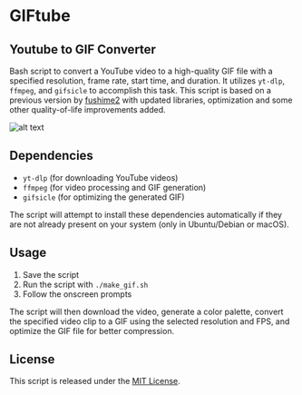 # GIFtube
## Youtube to GIF Converter

Bash script to convert a YouTube video to a high-quality GIF file with a specified resolution, frame rate, start time, and duration. It utilizes `yt-dlp`, `ffmpeg`, and `gifsicle` to accomplish this task. This script is based on a previous version by [fushime2](https://github.com/fushime2/youtube-to-gif) with updated libraries, optimization and some other quality-of-life improvements added.

![alt text](demo.gif)

## Dependencies

- `yt-dlp` (for downloading YouTube videos)
- `ffmpeg` (for video processing and GIF generation)
- `gifsicle` (for optimizing the generated GIF)

The script will attempt to install these dependencies automatically if they are not already present on your system (only in Ubuntu/Debian or macOS).

## Usage

1. Save the script 
2. Run the script with `./make_gif.sh`
3. Follow the onscreen prompts

The script will then download the video, generate a color palette, convert the specified video clip to a GIF using the selected resolution and FPS, and optimize the GIF file for better compression.

## License

This script is released under the [MIT License](https://opensource.org/licenses/MIT).
